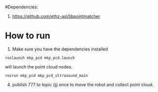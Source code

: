 
#Dependencies:

1. https://github.com/ethz-asl/libpointmatcher


# How to run 
1. Make sure you have the dependencies installed 
```
roslaunch mkp_pcd mkp_pcd.launch 
```
will launch the point cloud nodes. 
```
rosrun mkp_pcd mkp_pcd_ultrasound_main
```
4. publish 777 to topic /jjj once to move the robot and collect point cloud. 
